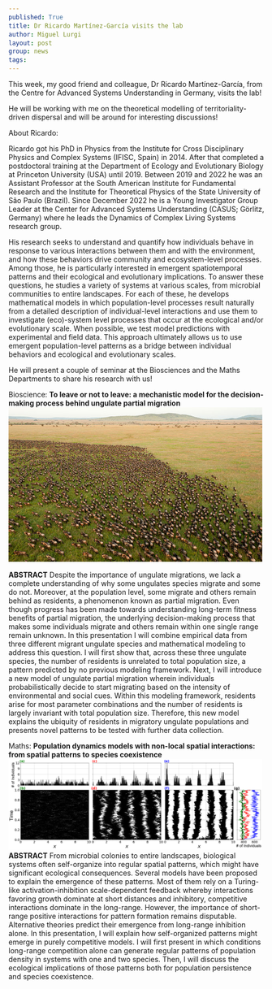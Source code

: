 ```yaml
---
published: True
title: Dr Ricardo Martínez-García visits the lab
author: Miguel Lurgi
layout: post
group: news
tags: 
---
```

This week, my good friend and colleague, Dr Ricardo Martínez-García, from the Centre for Advanced Systems Understanding in Germany, visits the lab!

He will be working with me on the theoretical modelling of territoriality-driven dispersal and will be around for interesting discussions!

About Ricardo:

Ricardo got his PhD in Physics from the Institute for Cross Disciplinary Physics and Complex Systems (IFISC, Spain) in 2014. 
After that completed a postdoctoral training at the Department of Ecology and Evolutionary Biology at Princeton University (USA) until 2019. 
Between 2019 and 2022 he was an Assistant Professor at the South American Institute for Fundamental Research and the Institute for Theoretical Physics of the State University of São Paulo (Brazil). 
Since December 2022 he is a Young Investigator Group Leader at the Center for Advanced Systems Understanding (CASUS; Görlitz, Germany) 
where he leads the Dynamics of Complex Living Systems research group.


His research seeks to understand and quantify how individuals behave in response to various interactions between them and with the environment, and how these behaviors drive community and ecosystem-level processes. 
Among those, he is particularly interested in emergent spatiotemporal patterns and their ecological and evolutionary implications. 
To answer these questions, he studies a variety of systems at various scales, from microbial communities to entire landscapes. 
For each of these, he develops mathematical models in which population-level processes result naturally from a detailed description of individual-level 
interactions and use them to investigate (eco)-system level processes that occur at the ecological and/or evolutionary scale. 
When possible, we test model predictions with experimental and field data. 
This approach ultimately allows us to use emergent population-level patterns as a bridge between individual behaviors and ecological and evolutionary scales.

He will present a couple of seminar at the Biosciences and the Maths Departments to share his research with us!

Bioscience: **To leave or not to leave: a mechanistic model for the decision-making process behind ungulate partial migration**
<img src="/static/img/pub/2023_Martinez-Garcia.png" alt="ungulates" class="img-fluid" width="500">

**ABSTRACT**
Despite the importance of ungulate migrations, we lack a complete understanding of why some ungulates species migrate and some do not. 
Moreover, at the population level, some migrate and others remain behind as residents, a phenomenon known as partial migration. 
Even though progress has been made towards understanding long-term fitness benefits of partial migration, the underlying decision-making process 
that makes some individuals migrate and others remain within one single range remain unknown. 
In this presentation I will combine empirical data from three different migrant ungulate species and mathematical modeling to address this question. 
I will first show that, across these three ungulate species, the number of residents is unrelated to total population size, a pattern predicted by no previous modeling framework. 
Next, I will introduce a new model of ungulate partial migration wherein individuals probabilistically decide to start migrating based on the intensity of environmental and social cues.
Within this modeling framework, residents arise for most parameter combinations and the number of residents is largely invariant with total population size. 
Therefore, this new model explains the ubiquity of residents in migratory ungulate populations and presents novel patterns to be tested with further data collection.

Maths: **Population dynamics models with non-local spatial interactions: from spatial patterns to species coexistence**
<img src="/static/img/pub/2023_Martinez-Garcia-b.png" alt="ungulates" class="img-fluid" width="500">
**ABSTRACT**
From microbial colonies to entire landscapes, biological systems often self-organize into regular spatial patterns, which might have significant ecological consequences. 
Several models have been proposed to explain the emergence of these patterns. 
Most of them rely on a Turing-like activation-inhibition scale-dependent feedback whereby interactions favoring growth dominate at short distances and inhibitory, competitive interactions dominate in the long-range. 
However, the importance of short-range positive interactions for pattern formation remains disputable.
Alternative theories predict their emergence from long-range inhibition alone.
In this presentation, I will explain how self-organized patterns might emerge in purely competitive models.
I will first present in which conditions long-range competition alone can generate regular patterns of population density in systems with one and two species.
Then, I will discuss the ecological implications of those patterns both for population persistence and species coexistence.





 
